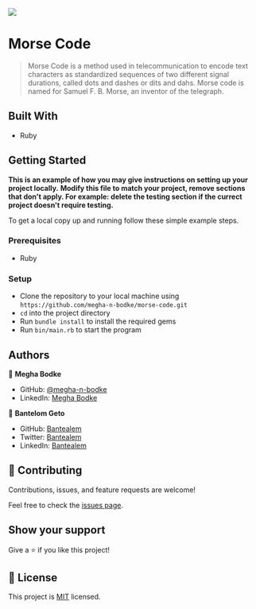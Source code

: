 ![](https://img.shields.io/badge/morse_code-blue)

# Morse Code

> Morse Code is a method used in telecommunication to encode text characters as standardized sequences of two different signal durations, called dots and dashes or dits and dahs. Morse code is named for Samuel F. B. Morse, an inventor of the telegraph.


## Built With

- Ruby


## Getting Started

**This is an example of how you may give instructions on setting up your project locally.**
**Modify this file to match your project, remove sections that don't apply. For example: delete the testing section if the currect project doesn't require testing.**


To get a local copy up and running follow these simple example steps.

### Prerequisites

- Ruby

### Setup

- Clone the repository to your local machine using `https://github.com/megha-n-bodke/morse-code.git`
- `cd` into the project directory
- Run `bundle install` to install the required gems
- Run `bin/main.rb` to start the program

## Authors


👤 **Megha Bodke**

- GitHub: [@megha-n-bodke](https://github.com/megha-n-bodke)
- LinkedIn: [Megha Bodke](https://www.linkedin.com/in/megha-bodke/)

👤 **Bantelom Geto**

- GitHub: [Bantealem](https://github.com/Bantealem)
- Twitter: [Bantealem](https://twitter.com/BantealemG)
- LinkedIn: [Bantealem](https://www.linkedin.com/in/bantealem-geto-a301b9213/)

## 🤝 Contributing

Contributions, issues, and feature requests are welcome!

Feel free to check the [issues page](../../issues/).

## Show your support

Give a ⭐️ if you like this project!


## 📝 License

This project is [MIT](./LICENSE) licensed.